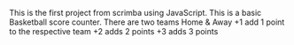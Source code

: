 This is the first project from scrimba using JavaScript. This is a basic Basketball score counter.
There are two teams Home & Away
+1 add 1 point to the respective team
+2 adds 2 points
+3 adds 3 points
